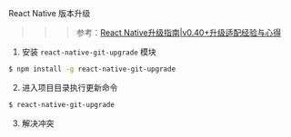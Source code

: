 React Native 版本升级 
>>> 参考：[React Native升级指南|v0.40+升级适配经验与心得](http://www.devio.org/2017/01/17/React-Native%E5%8D%87%E7%BA%A7%E6%8C%87%E5%8D%97-v0.40+%E5%8D%87%E7%BA%A7%E9%80%82%E9%85%8D%E7%BB%8F%E9%AA%8C%E4%B8%8E%E5%BF%83%E5%BE%97/)
1. 安装 `react-native-git-upgrade` 模块
```sh
$ npm install -g react-native-git-upgrade
```
2. 进入项目目录执行更新命令
```sh
$ react-native-git-upgrade
```
3. 解决冲突
